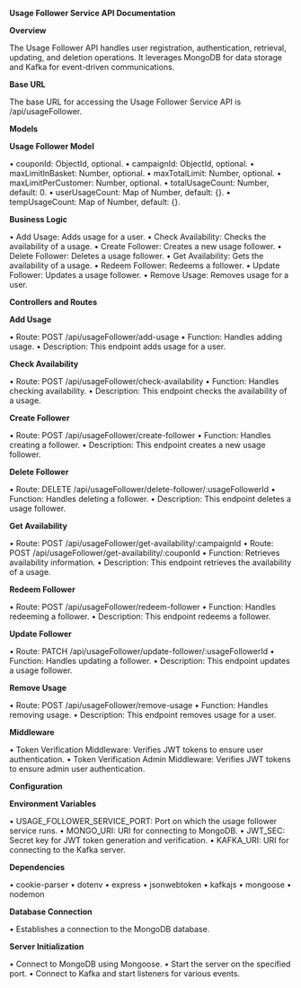 **Usage Follower Service API Documentation**

**Overview**

The Usage Follower API handles user registration, authentication, retrieval, updating, and deletion operations. It leverages MongoDB for data storage and Kafka for event-driven communications.

**Base URL**

The base URL for accessing the Usage Follower Service API is /api/usageFollower.

**Models**

**Usage Follower Model**

•	couponId: ObjectId, optional.
•	campaignId: ObjectId, optional.
•	maxLimitInBasket: Number, optional.
•	maxTotalLimit: Number, optional.
•	maxLimitPerCustomer: Number, optional.
•	totalUsageCount: Number, default: 0.
•	userUsageCount: Map of Number, default: {}.
•	tempUsageCount: Map of Number, default: {}.

**Business Logic**

•	Add Usage: Adds usage for a user.
•	Check Availability: Checks the availability of a usage.
•	Create Follower: Creates a new usage follower.
•	Delete Follower: Deletes a usage follower.
•	Get Availability: Gets the availability of a usage.
•	Redeem Follower: Redeems a follower.
•	Update Follower: Updates a usage follower.
•	Remove Usage: Removes usage for a user.

**Controllers and Routes**

**Add Usage**

•	Route: POST /api/usageFollower/add-usage
•	Function: Handles adding usage.
•	Description: This endpoint adds usage for a user.

**Check Availability**

•	Route: POST /api/usageFollower/check-availability
•	Function: Handles checking availability.
•	Description: This endpoint checks the availability of a usage.

**Create Follower**

•	Route: POST /api/usageFollower/create-follower
•	Function: Handles creating a follower.
•	Description: This endpoint creates a new usage follower.

**Delete Follower**

•	Route: DELETE /api/usageFollower/delete-follower/:usageFollowerId
•	Function: Handles deleting a follower.
•	Description: This endpoint deletes a usage follower.

**Get Availability**

•	Route: POST /api/usageFollower/get-availability/:campaignId
•	Route: POST /api/usageFollower/get-availability/:couponId
•	Function: Retrieves availability information.
•	Description: This endpoint retrieves the availability of a usage.

**Redeem Follower**

•	Route: POST /api/usageFollower/redeem-follower
•	Function: Handles redeeming a follower.
•	Description: This endpoint redeems a follower.

**Update Follower**

•	Route: PATCH /api/usageFollower/update-follower/:usageFollowerId
•	Function: Handles updating a follower.
•	Description: This endpoint updates a usage follower.

**Remove Usage**

•	Route: POST /api/usageFollower/remove-usage
•	Function: Handles removing usage.
•	Description: This endpoint removes usage for a user.

**Middleware**

•	Token Verification Middleware: Verifies JWT tokens to ensure user authentication.
•	Token Verification Admin Middleware: Verifies JWT tokens to ensure admin user authentication.

**Configuration**

**Environment Variables**

•	USAGE_FOLLOWER_SERVICE_PORT: Port on which the usage follower service runs.
•	MONGO_URI: URI for connecting to MongoDB.
•	JWT_SEC: Secret key for JWT token generation and verification.
•	KAFKA_URI: URI for connecting to the Kafka server.

**Dependencies**

•	cookie-parser
•	dotenv
•	express
•	jsonwebtoken
•	kafkajs
•	mongoose
•	nodemon

**Database Connection**

•	Establishes a connection to the MongoDB database.

**Server Initialization**

•	Connect to MongoDB using Mongoose.
•	Start the server on the specified port.
•	Connect to Kafka and start listeners for various events.